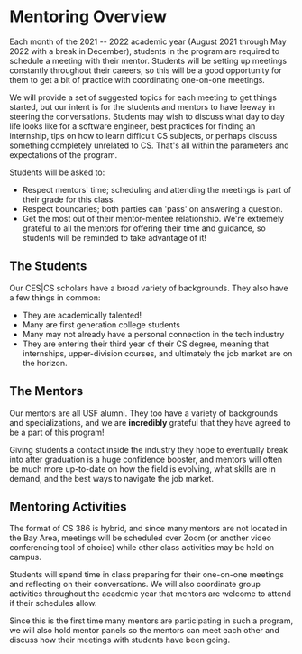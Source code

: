 # Mentoring Overview

Each month of the 2021 -- 2022 academic year (August 2021 through May 2022 with 
a break in December), students in the program are required to schedule
a meeting with their mentor. Students will be setting up meetings constantly
throughout their careers, so this will be a good opportunity for them to get a
bit of practice with coordinating one-on-one meetings.

We will provide a set of suggested topics for each meeting to get things
started, but our intent is for the students and mentors to have leeway in
steering the conversations.  Students may wish to discuss what day to day life
looks like for a software engineer, best practices for finding an internship,
tips on how to learn difficult CS subjects, or perhaps discuss something
completely unrelated to CS. That's all within the parameters and expectations
of the program.

Students will be asked to:
* Respect mentors' time; scheduling and attending the meetings is part of their
  grade for this class.
* Respect boundaries; both parties can 'pass' on answering a question.
* Get the most out of their mentor-mentee relationship. We're extremely grateful
  to all the mentors for offering their time and guidance, so students will be
  reminded to take advantage of it!


## The Students

Our CES|CS scholars have a broad variety of backgrounds. They also have a few
things in common: 

* They are academically talented!
* Many are first generation college students
* Many may not already have a personal connection in the tech industry
* They are entering their third year of their CS degree, meaning that
  internships, upper-division courses, and ultimately the job market are on the
  horizon.

## The Mentors

Our mentors are all USF alumni. They too have a variety of backgrounds and specializations, and we are **incredibly** grateful that they have agreed to be a part of this program!

Giving students a contact inside the industry they hope to eventually break into after graduation is a huge confidence booster, and mentors will often be much more up-to-date on how the field is evolving, what skills are in demand, and the best ways to navigate the job market.


## Mentoring Activities

The format of CS 386 is hybrid, and since many mentors are not located in the Bay Area, meetings will be scheduled over Zoom (or another video conferencing tool of choice) while other class activities may be held on campus.

Students will spend time in class preparing for their one-on-one meetings and
reflecting on their conversations. We will also coordinate group activities
throughout the academic year that mentors are welcome to attend if their schedules allow.

Since this is the first time many mentors are participating in such a program,
we will also hold mentor panels so the mentors can meet each other and discuss
how their meetings with students have been going.
